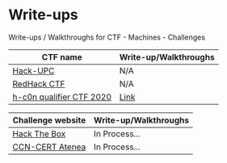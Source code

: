 # Write-ups
Write-ups / Walkthroughs for CTF - Machines - Challenges

| CTF name | Write-up/Walkthroughs |
| ------------- | ------------- |
| [Hack-UPC](https://hackupc.com/)  | N/A  |
| [RedHack CTF](https://redhack.eu/)  | N/A  |
| [h-c0n qualifier CTF 2020](https://ctf.h-c0n.com/)  | [Link](https://github.com/Gh05t1nTh3SSH/Write-ups/tree/master/CTF/H-c0n%202020)  |



| Challenge website | Write-up/Walkthroughs |
| ------------- | ------------- |
| [Hack The Box](https://www.hackthebox.eu/)  | In Process...  |
| [CCN-CERT Atenea](https://atenea.ccn-cert.cni.es/home)  | In Process...  |
